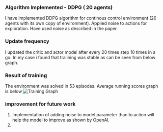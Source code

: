 ### Algorithm Implemented - DDPG ( 20 agents)
I have implemented DDPG algorithm for continous control environment (20 agents with its own copy of environment). Applied noise to actions for exploration. Have used noise as described in the paper. 

### Update frequency
I updated the critic and actor model after every 20 times step 10 times in a go. In my case i found that traiining was stable as can be seen from below graph.

### Result of training
The environment was solved in 53 episodes. Average running scores graph is below
![Training Graph](image2)

### improvement for future work

1. Implementation of adding noise to model parameter than to action will help the model to improve as shown by OpenAI.
2. 